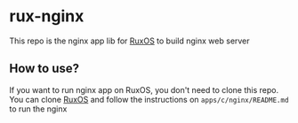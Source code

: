 # rux-nginx
This repo is the nginx app lib for [RuxOS](https://github.com/syswonder/ruxos) to build nginx web server
## How to use?
If you want to run nginx app on RuxOS, you don't need to clone this repo.
You can clone [RuxOS](https://github.com/syswonder/ruxos) and follow the instructions on `apps/c/nginx/README.md` to run the nginx
